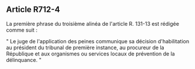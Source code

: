 Article R712-4
----
La première phrase du troisième alinéa de l'article R. 131-13 est rédigée comme
suit :

" Le juge de l'application des peines communique sa décision d'habilitation au
président du tribunal de première instance, au procureur de la République et aux
organismes ou services locaux de prévention de la délinquance. "
